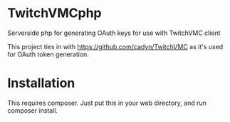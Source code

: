 # TwitchVMCphp
Serverside php for generating OAuth keys for use with TwitchVMC client

This project ties in with https://github.com/cadyn/TwitchVMC as it's used for OAuth token generation.

# Installation
This requires composer. Just put this in your web directory, and run composer install.
